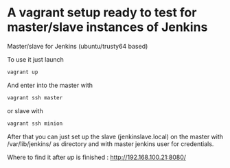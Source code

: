 # A vagrant setup ready to test for master/slave instances of Jenkins

Master/slave for Jenkins (ubuntu/trusty64 based)


To use it just launch
```bash
vagrant up
```
And enter into the master with
```bash
vagrant ssh master
```
or slave with
```bash
vagrant ssh minion
```
After that you can just set up the slave (jenkinslave.local) on the master with /var/lib/jenkins/ as directory and with master jenkins user for credentials.


Where to find it after *up* is finished : http://192.168.100.21:8080/
